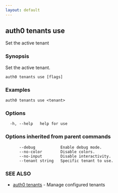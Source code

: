 ```yaml
---
layout: default
---
```

## auth0 tenants use

Set the active tenant

### Synopsis

Set the active tenant.

```
auth0 tenants use [flags]
```

### Examples

```
auth0 tenants use <tenant>
```

### Options

```
  -h, --help   help for use
```

### Options inherited from parent commands

```
      --debug           Enable debug mode.
      --no-color        Disable colors.
      --no-input        Disable interactivity.
      --tenant string   Specific tenant to use.
```

### SEE ALSO

* [auth0 tenants](auth0_tenants.md)	 - Manage configured tenants

